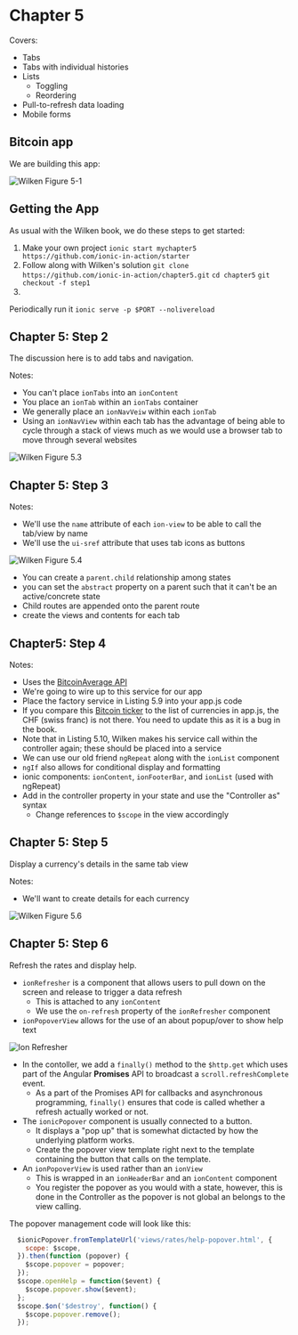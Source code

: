 # Chapter 5

Covers:

* Tabs
* Tabs with individual histories
* Lists
    * Toggling
    * Reordering
* Pull-to-refresh data loading
* Mobile forms
 
## Bitcoin app

We are building this app:

![Wilken Figure 5-1](http://i39.photobucket.com/albums/e188/ahuimanu/Figure5-1_zpssfmkgyx2.png "Wilken Figure 5.1")

## Getting the App

As usual with the Wilken book, we do these steps to get started:

1) Make your own project
`ionic start mychapter5 https://github.com/ionic-in-action/starter`
2) Follow along with Wilken's solution
`git clone https://github.com/ionic-in-action/chapter5.git`
`cd chapter5`
`git checkout -f step1`
3)
Periodically run it
`ionic serve -p $PORT --nolivereload`

## Chapter 5: Step 2

The discussion here is to add tabs and navigation.

Notes:

* You can't place `ionTabs` into an `ionContent`
* You place an `ionTab` within an `ionTabs` container
* We generally place an `ionNavVeiw` within each `ionTab`
* Using an `ionNavView` within each tab has the advantage of being able to cycle through a stack of views much as we would use a browser tab to move through several websites

![Wilken Figure 5.3](http://i39.photobucket.com/albums/e188/ahuimanu/Figure5-3_zpsuwuda247.png "Giving tabs individual histories with ionViews")

## Chapter 5: Step 3

Notes:

* We'll use the `name` attribute of each `ion-view` to be able to call the tab/view by name
* We'll use the `ui-sref` attribute that uses tab icons as buttons

![Wilken Figure 5.4](http://i39.photobucket.com/albums/e188/ahuimanu/Figure5-4_zpsskkoelqi.png "Tabs with individual titles and histories")

* You can create a `parent.child` relationship among states
* you can set the `abstract` property on a parent such that it can't be an active/concrete state
* Child routes are appended onto the parent route
* create the views and contents for each tab
 
## Chapter5: Step 4

Notes:

* Uses the [BitcoinAverage API](https://bitcoinaverage.com "BitcoinAverage API")
* We're going to wire up to this service for our app
* Place the factory service in Listing 5.9 into your app.js code
* If you compare this [Bitcoin ticker](https://api.bitcoinaverage.com/ticker/all) to the list of currencies in app.js, the CHF (swiss franc) is not there.  You need to update this as it is a bug in the book.
* Note that in Listing 5.10, Wilken makes his service call within the controller again; these should be placed into a service
* We can use our old friend `ngRepeat` along with the `ionList` component
* `ngIf` also allows for conditional display and formatting
* ionic components: `ionContent`, `ionFooterBar`, and `ionList` (used with ngRepeat)
* Add in the controller property in your state and use the "Controller as" syntax
    * Change references to `$scope` in the view accordingly

## Chapter 5: Step 5

Display a currency's details in the same tab view

Notes:

* We'll want to create details for each currency

![Wilken Figure 5.6](http://i39.photobucket.com/albums/e188/ahuimanu/Figure5-6_zpsjitd94ma.png "Currency details")

## Chapter 5: Step 6

Refresh the rates and display help.

* `ionRefresher` is a component that allows users to pull down on the screen and release to trigger a data refresh
    * This is attached to any `ionContent`
    * We use the `on-refresh` property of the `ionRefresher` component
* `ionPopoverView` allows for the use of an about popup/over to show help text

![Ion Refresher](http://i39.photobucket.com/albums/e188/ahuimanu/Figure5-7_zpswuxk89cr.png "Refreshing with ionRefresher")

* In the contoller, we add a `finally()` method to the `$http.get` which uses part of the Angular __Promises__ API to broadcast a `scroll.refreshComplete` event.
    * As a part of the Promises API for callbacks and asynchronous programming, `finally()` ensures that code is called whether a refresh actually worked or not.
* The `ionicPopover` component is usually connected to a button.
    * It displays a "pop up" that is somewhat dictacted by how the underlying platform works.
    * Create the popover view template right next to the template containing the button that calls on the template.
* An `ionPopoverView` is used rather than an `ionView`
    * This is wrapped in an `ionHeaderBar` and an `ionContent` component
    * You register the popover as you would with a state, however, this is done in the Controller as the popover is not global an belongs to the view calling.


The popover management code will look like this:

```javascript
  $ionicPopover.fromTemplateUrl('views/rates/help-popover.html', {
    scope: $scope,
  }).then(function (popover) {
    $scope.popover = popover;
  });
  $scope.openHelp = function($event) {
    $scope.popover.show($event);
  };
  $scope.$on('$destroy', function() {
    $scope.popover.remove();
  });
```